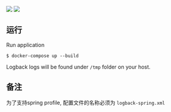 ![](https://img.shields.io/badge/jdk-1.8-green.svg)
![](https://img.shields.io/badge/docker--compose-1.9.0-blue.svg)

## 运行

Run application

```
$ docker-compose up --build
```

Logback logs will be found under `/tmp` folder on your host.

## 备注

为了支持spring profile, 配置文件的名称必须为 `logback-spring.xml`

